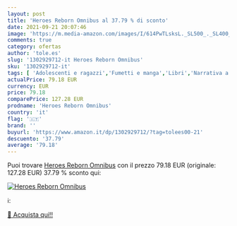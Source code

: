 ```yaml
---
layout: post
title: 'Heroes Reborn Omnibus al 37.79 % di sconto'
date: 2021-09-21 20:07:46
image: 'https://m.media-amazon.com/images/I/614PwTLsksL._SL500_._SL400_.jpg'
comments: true
category: ofertas
author: 'tole.es'
slug: '1302929712-it Heroes Reborn Omnibus'
sku: '1302929712-it'
tags: [ 'Adolescenti e ragazzi','Fumetti e manga','Libri','Narrativa a fumetti', ]
actualPrice: 79.18 EUR
currency: EUR
price: 79.18
comparePrice: 127.28 EUR
prodname: 'Heroes Reborn Omnibus'
country: 'it'
flag: '🇮🇹'
brand: ''
buyurl: 'https://www.amazon.it/dp/1302929712/?tag=tolees00-21'
descuento: '37.79'
average: '79.18'
---
```


Puoi trovare [Heroes Reborn Omnibus](https://www.amazon.it/dp/1302929712/?tag=tolees00-21) con il prezzo 79.18 EUR (originale: 127.28 EUR) 37.79 % sconto qui:

[![Heroes Reborn Omnibus](https://m.media-amazon.com/images/I/614PwTLsksL._SL500_._SL400_.jpg)](https://www.amazon.it/dp/1302929712/?tag=tolees00-21)

ℹ️:


[🛒 Acquista qui!!](https://www.amazon.it/dp/1302929712/?tag=tolees00-21)
